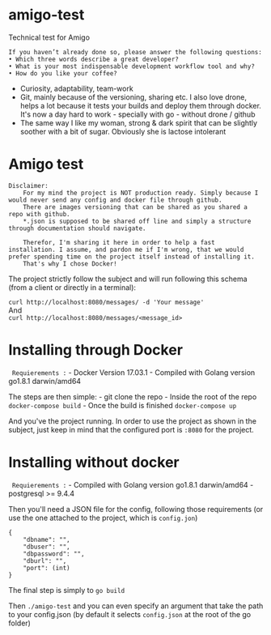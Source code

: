 # amigo-test
Technical test for Amigo


```
If you haven’t already done so, please answer the following questions:
• Which three words describe a great developer?
• What is your most indispensable development workflow tool and why?
• How do you like your coffee?
```

- Curiosity, adaptability, team-work
- Git, mainly because of the versioning, sharing etc. I also love drone, helps a lot because it tests your builds and deploy them through docker. It's now a day hard to work - specially with go - without drone / github
- The same way I like my woman, strong & dark spirit that can be slightly soother with a bit of sugar. Obviously she is lactose intolerant


# Amigo test

```
Disclaimer:
    For my mind the project is NOT production ready. Simply because I would never send any config and docker file through github.
    There are images versioning that can be shared as you shared a repo with github.
    *.json is supposed to be shared off line and simply a structure through documentation should navigate.

    Therefor, I'm sharing it here in order to help a fast installation. I assume, and pardon me if I'm wrong, that we would prefer spending time on the project itself instead of installing it.
    That's why I chose Docker!
```

The project strictly follow the subject and will run following this schema (from a client or directly in a terminal):

`curl http://localhost:8080/messages/ -d 'Your message'`  
And  
`curl http://localhost:8080/messages/<message_id>`

# Installing through Docker
` Requierements :`
    - Docker Version 17.03.1
    - Compiled with Golang version go1.8.1 darwin/amd64

The steps are then simple:
    - git clone the repo
    - Inside the root of the repo `docker-compose build`
    - Once the build is finished `docker-compose up`

And you've the project running.
In order to use the project as shown in the subject, just keep in mind that the configured port is `:8080` for the project.

# Installing without docker
` Requierements :`
    - Compiled with Golang version go1.8.1 darwin/amd64
    - postgresql >= 9.4.4

Then you'll need a JSON file for the config, following those requirements (or use the one attached to the project, which is `config.jon`)
```
{
    "dbname": "",
    "dbuser": "",
    "dbpassword": "",
    "dburl": "",
    "port": (int)
}
```

The final step is simply to `go build`

Then `./amigo-test` and you can even specify an argument that take the path to your config.json (by default it selects `config.json` at the root of the go folder)
